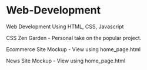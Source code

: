 # Web-Development
Web Development Using HTML, CSS, Javascript

CSS Zen Garden - Personal take on the popular project. 

Ecommerce Site Mockup - View using home_page.html

News Site Mockup - View using home_page.html

